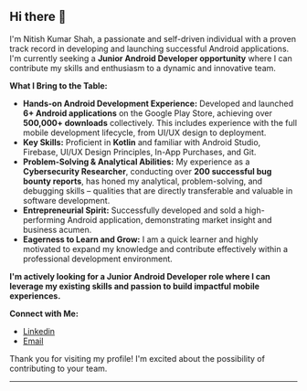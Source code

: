 ## Hi there 👋

I'm Nitish Kumar Shah, a passionate and self-driven individual with a proven track record in developing and launching successful Android applications. I'm currently seeking a **Junior Android Developer opportunity** where I can contribute my skills and enthusiasm to a dynamic and innovative team.

**What I Bring to the Table:**

* **Hands-on Android Development Experience:** Developed and launched **6+ Android applications** on the Google Play Store, achieving over **500,000+ downloads** collectively. This includes experience with the full mobile development lifecycle, from UI/UX design to deployment.
* **Key Skills:** Proficient in **Kotlin** and familiar with Android Studio, Firebase, UI/UX Design Principles, In-App Purchases, and Git.
* **Problem-Solving & Analytical Abilities:** My experience as a **Cybersecurity Researcher**, conducting over **200 successful bug bounty reports**, has honed my analytical, problem-solving, and debugging skills – qualities that are directly transferable and valuable in software development.
* **Entrepreneurial Spirit:** Successfully developed and sold a high-performing Android application, demonstrating market insight and business acumen.
* **Eagerness to Learn and Grow:** I am a quick learner and highly motivated to expand my knowledge and contribute effectively within a professional development environment.

**I'm actively looking for a Junior Android Developer role where I can leverage my existing skills and passion to build impactful mobile experiences.**

**Connect with Me:**

* [Linkedin](https://www.linkedin.com/in/iamnitishshah/)
* [Email](mailto:NitishShah700@gmail.com)

Thank you for visiting my profile! I'm excited about the possibility of contributing to your team.

---
